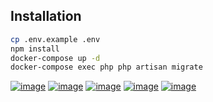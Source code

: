 
## Installation

```bash
cp .env.example .env
npm install
docker-compose up -d
docker-compose exec php php artisan migrate
```

<a href="https://ibb.co/h192htX"><img src="https://i.ibb.co/7NCr86g/image.png" alt="image" border="0"></a>
<a href="https://ibb.co/gyQXZBV"><img src="https://i.ibb.co/SNH1w9r/image.png" alt="image" border="0"></a>
<a href="https://ibb.co/NrvZY3t"><img src="https://i.ibb.co/bF0zd3Q/image.png" alt="image" border="0"></a>
<a href="https://ibb.co/k5c3P0X"><img src="https://i.ibb.co/Bcs4YjB/image.png" alt="image" border="0"></a>
<a href="https://ibb.co/HNfqqB2"><img src="https://i.ibb.co/q03pp7n/image.png" alt="image" border="0"></a>
